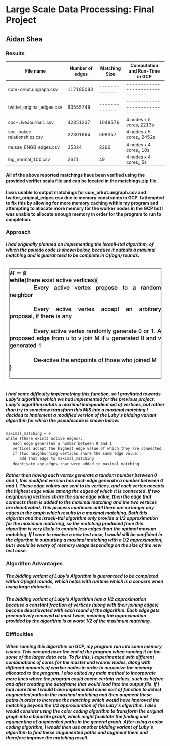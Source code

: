 # Large Scale Data Processing: Final Project
## Aidan Shea


### Results
|           File name           |        Number of edges       | Matching Size | Computation and Run-Time in GCP |
| ------------------------------| ---------------------------- | ------------- | ------------------------------- |
| com-orkut.ungraph.csv         | 117185083                    | ------------- | ------------------------------- |
| twitter_original_edges.csv    | 63555749                     | ------------- |  ------------------------------ |
| soc-LiveJournal1.csv          | 42851237                     |  1048576      | 4 nodes x 5 cores, 2213s        |
| soc-pokec-relationships.csv   | 22301964                     |  598357       | 4 nodes x 5 cores,, 2452s       |
| musae_ENGB_edges.csv          | 35324                        |  2296         | 4 nodes x 4 cores,, 10s         |
| log_normal_100.csv            | 2671                         |  49           | 4 nodes x 4 cores,, 5s          |
#### All of the above reported matchings have been verified using the provided verifier.scala file and can be located in the matchings.zip file.
#### I was unable to output matchings for com_orkut.ungraph.csv and twitter_original_edges.csv due to memory constraints in GCP. I attempted to fix this by allowing for more memory caching within my program and attempting to allocate more memory for the worker nodes in the GCP but I was unable to allocate enough memory in order for the program to run to completion.

### Approach
##### I had originally planned on implementing the Israeli-Itai algorithm, of which the psuedo code is shown below, because it outputs a maximal matching and is guaranteed to be complete in O(logn) rounds.

![](images/Israeli-Itai.png)

##### I had some difficulty implemetning this function, so I gravitated towards Luby's algorithm which we had implemented for the previous project. Luby's algorithm oututs a maximal independent set of vertices, but rather than try to somehow transform this MIS into a maximal matching I decided to implement a modified version of the Luby's bidding variant algorithm for which the pseudocode is shown below.

```
maximal_matching = ∅
while (there exists active edges):
   each edge generates a number between 0 and 1
   vertices accept the highest edge value of which they are connected
   if (two neighborhing vertices share the same edge value):
      add that edge to maximal_matching
   deactivate any edges that were added to maximal_matching
```

##### Rather than having each vertex generate a random number between 0 and 1, this modified version has each edge generate a number between 0 and 1. These edge values are sent to its vertices, and each vertex accepts the highest edge value among the edges of which it is connected. If two neighboring vertices share the same edge value, then the edge that connects them is added to the maximal matching and the two vertices are deactivated. This process continues until there are no longer any edges in the graph which results in a maximal matching. Both this algoritm and the Israeli-Itai algorithm only provide a 1/2 approximation for the maximum matching, so the matching produced from this algorithm is very likely to contain less edges than the optimal maxium matching. If I were to receive a new test case, I would still be confident in the algorthm in outputting a maximal matching with a 1/2 approximation, but I would be weary of memory usage depending on the size of the new test case.

### Algorithm Advantages
##### The bidding variant of Luby's Algorithm is guaranteed to be completed within O(logn) rounds, which helps with runtime which is a concern when using large datasets. 
##### The bidding variant of Luby's Algortithm has a 1/2 approximation because a constant fraction of vertices (along with their joining edges) become deactiavated with each round of the algorithm. Each edge gets preemptively removed at most twice, meaning the approximation provided by the algorithm is at worst 1/2 of the maximum matching.

### Difficulties
##### When running this algorithm on GCP, my program ran into some memory issues. This occured near the end of the program when running it on the some of the larger data sets. To fix this, I experimented with different combinations of cores for the master and worker nodes, along with different amounts of worker nodes in order to maximize the memory allocated to the program. I also edited my main method to incorporate more lines where the program could cache certain values, such as before and after creating the dataframe that would lead into the output file. If I had more time I would have implemented some sort of function to detect augmented paths in the maximal matching and then augment these paths in order to increase the matching which would have improved the matching beyond the 1/2 approxiamtion of the Luby's algorithm. I also would consider using the color coding algorithm to transform the original graph into a bipartite graph, which might facilitate the finding and agumenting of augmented paths in the general graph. After using a color coding algorithm, I would then use another bidding variant of Luby's algorithm to find these augumented paths and augment them and therefore improve the matching result. 
